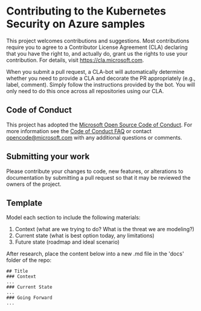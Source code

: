 # Contributing to the Kubernetes Security on Azure samples
This project welcomes contributions and suggestions. Most contributions require you to
agree to a Contributor License Agreement (CLA) declaring that you have the right to,
and actually do, grant us the rights to use your contribution. For details, visit
https://cla.microsoft.com.

When you submit a pull request, a CLA-bot will automatically determine whether you need
to provide a CLA and decorate the PR appropriately (e.g., label, comment). Simply follow the
instructions provided by the bot. You will only need to do this once across all repositories using our CLA.

## Code of Conduct
This project has adopted the [Microsoft Open Source Code of Conduct](https://opensource.microsoft.com/codeofconduct/).
For more information see the [Code of Conduct FAQ](https://opensource.microsoft.com/codeofconduct/faq/)
or contact [opencode@microsoft.com](mailto:opencode@microsoft.com) with any additional questions or comments.

## Submitting your work
Please contribute your changes to code, new features, or alterations to documentation by submitting a pull request so that it may be reviewed the owners of the project.

## Template
Model each section to include the following materials:

1. Context (what are we trying to do? What is the threat we are modeling?)
2. Current state (what is best option today, any limitations)
3. Future state (roadmap and ideal scenario)

After research, place the content below into a new .md file in the 'docs' folder of the repo:
```
## Title
### Context
...
### Current State
...
### Going Forward
...
```